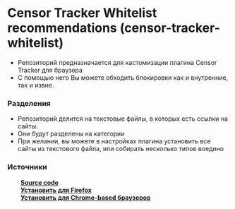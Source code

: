 # Censor Tracker Whitelist recommendations (censor-tracker-whitelist)

- Репозиторий предназначается для кастомизации плагина Censor Tracker для браузера
- С помощью него Вы можете обходить блокировки как и внутренние, так и извне.

### Разделения
- Репозиторий делится на текстовые файлы, в которых есть ссылки на сайты.
- Они будут разделены на категории
- При желании, вы можете в настройках плагина установить все сайты из текстового файла, или собирать несколько типов воедино

### Источники
<div style="display: flex; align-items: right;">
    <img src="https://upload.wikimedia.org/wikipedia/commons/a/ab/Git-icon-white.svg" width="15" height="15" style="margin-right: 10px;">
  <a href="https://github.com/roskomsvoboda/censortracker" style="display: inline-flex; align-items: center; margin-left: 5px;"><strong>Source code</strong></a>
</div>
<div style="display: flex; align-items: right;">
  <img src="https://upload.wikimedia.org/wikipedia/commons/a/a0/Firefox_logo%2C_2019.svg" width="15" height="15" style="margin-right: 10px;">
  <a href="https://addons.mozilla.org/en-US/firefox/addon/censor-tracker/" style="display: inline-flex; align-items: center; margin-left: 5px;"><strong>Установить для Firefox</strong></a>
  </div>
  <div style="display: flex; align-items: right;">
    <img src="https://upload.wikimedia.org/wikipedia/commons/2/28/Chromium_Logo.svg" width="15" height="15" style="margin-right: 10px;">
  <a href="https://chrome.google.com/webstore/detail/censor-tracker-%E2%80%93-proxy-fo/gaidoampbkcknofoejhnhbhbhhifgdop" style="display: inline-flex; align-items: center; margin-left: 5px;"><strong>Установить для Chrome-based браузеров</strong></a>
</div>

